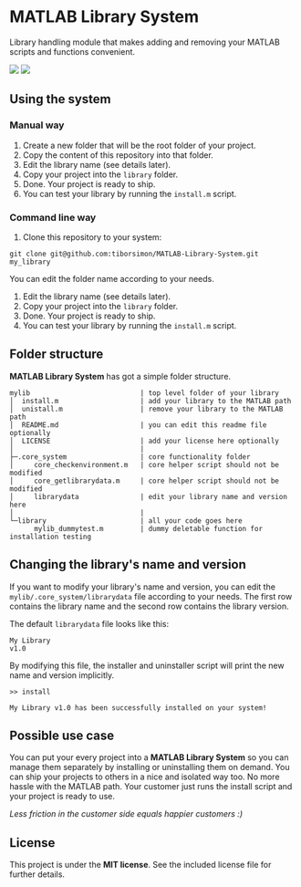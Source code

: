 # MATLAB Library System

Library handling module that makes adding and removing your MATLAB scripts and functions convenient.

 <a href="http://tiborsimon.github.io/programming/matlab-library-system/" target="_blank"><img src="http://tiborsimon.github.io/images/core/corresponding-article.png" /></a>   <a href="http://tiborsimon.github.io/programming/matlab-library-system/#discussion" target="_blank"><img src="http://tiborsimon.github.io/images/core/join-to-the-discussion.png" /></a>

## Using the system

### Manual way

1. Create a new folder that will be the root folder of your project.
1. Copy the content of this repository into that folder.
1. Edit the library name (see details later).
1. Copy your project into the `library` folder.
1. Done. Your project is ready to ship.
1. You can test your library by running the `install.m` script.

### Command line way

1. Clone this repository to your system:
```
git clone git@github.com:tiborsimon/MATLAB-Library-System.git my_library
```
 You can edit the folder name according to your needs.
1. Edit the library name (see details later).
1. Copy your project into the `library` folder.
1. Done. Your project is ready to ship.
1. You can test your library by running the `install.m` script.

## Folder structure

__MATLAB Library System__ has got a simple folder structure.

```
mylib                           | top level folder of your library 
│  install.m                    | add your library to the MATLAB path
│  unistall.m                   | remove your library to the MATLAB path
│  README.md                    | you can edit this readme file optionally
│  LICENSE                      | add your license here optionally
│                               | 
├─.core_system                  | core functionality folder
│     core_checkenvironment.m   | core helper script should not be modified
│     core_getlibrarydata.m     | core helper script should not be modified
│     librarydata               | edit your library name and version here
│                               | 
└─library                       | all your code goes here
      mylib_dummytest.m         | dummy deletable function for installation testing
```

## Changing the library's name and version

If you want to modify your library's name and version, you can edit the `mylib/.core_system/librarydata` file according to your needs. The first row contains the library name and the second row contains the library version.

The default `librarydata` file looks like this:

```
My Library
v1.0
```

By modifying this file, the installer and uninstaller script will print the new name and version implicitly.

```
>> install
 
My Library v1.0 has been successfully installed on your system!
```


## Possible use case

You can put your every project into a __MATLAB Library System__ so you can manage them separately by installing or uninstalling them on demand. You can ship your projects to others in a nice and isolated way too. No more hassle with the MATLAB path. Your customer just runs the install script and your project is ready to use. 

_Less friction in the customer side equals happier customers :)_

## License

This project is under the __MIT license__. 
See the included license file for further details.
